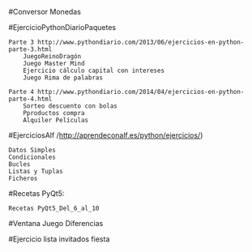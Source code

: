 #Conversor Monedas

#EjercicioPythonDiarioPaquetes

    Parte 3 http://www.pythondiario.com/2013/06/ejercicios-en-python-parte-3.html
        JuegoReinoDragón
        Juego Master Mind
        Ejercicio cálculo capital con intereses
        Juego Rima de palabras
    
    Parte 4 http://www.pythondiario.com/2014/04/ejercicios-en-python-parte-4.html
        Sorteo descuento con bolas
        Pproductos compra
        Alquiler Películas

#EjerciciosAlf /http://aprendeconalf.es/python/ejercicios/) 

    Datos Simples
    Condicionales
    Bucles
    Listas y Tuplas
    Ficheros	   

#Recetas PyQt5:

    Recetas PyQt5_Del_6_al_10
    
#Ventana Juego Diferencias

#Ejercicio lista invitados fiesta
